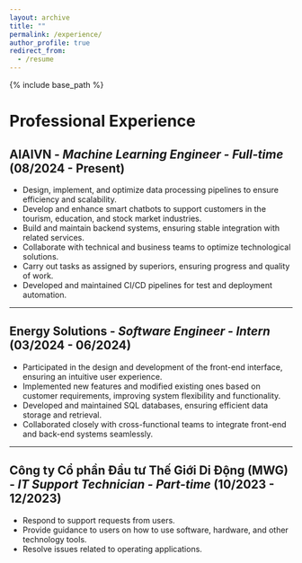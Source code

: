 ```yaml
---
layout: archive
title: ""
permalink: /experience/
author_profile: true
redirect_from:
  - /resume
---
```


{% include base_path %}

# Professional Experience

## AIAIVN - *Machine Learning Engineer - Full-time* (08/2024 - Present)  
  - Design, implement, and optimize data processing pipelines to ensure efficiency and scalability.
  - Develop and enhance smart chatbots to support customers in the tourism, education, and stock market industries.
  - Build and maintain backend systems, ensuring stable integration with related services.
  - Collaborate with technical and business teams to optimize technological solutions.
  - Carry out tasks as assigned by superiors, ensuring progress and quality of work.
  - Developed and maintained CI/CD pipelines for test and deployment automation.
  
---

## Energy Solutions - *Software Engineer - Intern* (03/2024 - 06/2024)  
  - Participated in the design and development of the front-end interface, ensuring an intuitive user experience.
  - Implemented new features and modified existing ones based on customer requirements, improving system flexibility and functionality.
  - Developed and maintained SQL databases, ensuring efficient data storage and retrieval.
  - Collaborated closely with cross-functional teams to integrate front-end and back-end systems seamlessly.

---

## Công ty Cổ phần Đầu tư Thế Giới Di Động (MWG) - *IT Support Technician - Part-time* (10/2023 - 12/2023)
  - Respond to support requests from users.
  - Provide guidance to users on how to use software, hardware, and other technology tools.
  - Resolve issues related to operating applications.